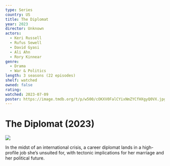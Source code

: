 ```yaml
---
type: Series
country: US
title: The Diplomat
year: 2023
director: Unknown
actors:
  - Keri Russell
  - Rufus Sewell
  - David Gyasi
  - Ali Ahn
  - Rory Kinnear
genre:
  - Drama
  - War & Politics
length: 3 seasons (22 episodes)
shelf: watched
owned: false
rating:
watched: 2023-07-09
poster: https://image.tmdb.org/t/p/w500/cOKXV0FalCYixNmZYCfHXgyQ0VX.jpg
---
```


# The Diplomat (2023)

![](https://image.tmdb.org/t/p/w500/cOKXV0FalCYixNmZYCfHXgyQ0VX.jpg)

In the midst of an international crisis, a career diplomat lands in a high-profile job she’s unsuited for, with tectonic implications for her marriage and her political future.